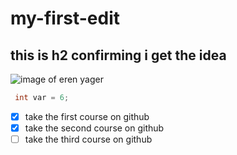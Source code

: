 # my-first-edit
## this is h2 confirming i get the idea
![image of eren yager](https://i.pinimg.com/736x/b3/8f/c6/b38fc63ba586ac8b38cb406ed612aa98.jpg)
``` cpp
 int var = 6;
```
- [x] take the first course on github
- [x] take the second course on github
- [ ] take the third course on github
